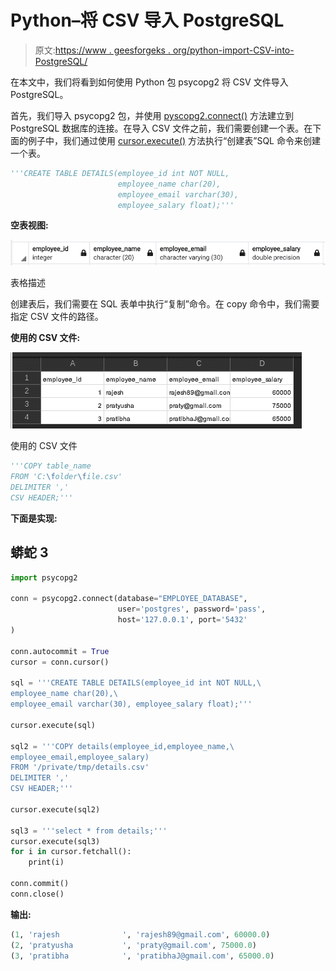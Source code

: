 # Python–将 CSV 导入 PostgreSQL

> 原文:[https://www . geesforgeks . org/python-import-CSV-into-PostgreSQL/](https://www.geeksforgeeks.org/python-import-csv-into-postgresql/)

在本文中，我们将看到如何使用 Python 包 psycopg2 将 CSV 文件导入 PostgreSQL。

首先，我们导入 psycopg2 包，并使用 [pyscopg2.connect()](https://www.geeksforgeeks.org/postgresql-connect-to-postgresql-database-server-in-python/) 方法建立到 PostgreSQL 数据库的连接。在导入 CSV 文件之前，我们需要创建一个表。在下面的例子中，我们通过使用 [cursor.execute()](https://www.geeksforgeeks.org/python-sqlite-connecting-to-database/) 方法执行“创建表”SQL 命令来创建一个表。

```py
'''CREATE TABLE DETAILS(employee_id int NOT NULL,
                        employee_name char(20), 
                        employee_email varchar(30),
                        employee_salary float);'''
```

**空表视图:**

![](img/31a0456f8293e0e66ede76482159b0f2.png)

表格描述

创建表后，我们需要在 SQL 表单中执行“复制”命令。在 copy 命令中，我们需要指定 CSV 文件的路径。

**使用的 CSV 文件:**

![](img/f2b8bdccb2cef1f2684b7251aa55d23b.png)

使用的 CSV 文件

```py
'''COPY table_name
FROM 'C:\folder\file.csv' 
DELIMITER ',' 
CSV HEADER;'''
```

**下面是实现:**

## 蟒蛇 3

```py
import psycopg2

conn = psycopg2.connect(database="EMPLOYEE_DATABASE",
                        user='postgres', password='pass', 
                        host='127.0.0.1', port='5432'
)

conn.autocommit = True
cursor = conn.cursor()

sql = '''CREATE TABLE DETAILS(employee_id int NOT NULL,\
employee_name char(20),\
employee_email varchar(30), employee_salary float);'''

cursor.execute(sql)

sql2 = '''COPY details(employee_id,employee_name,\
employee_email,employee_salary)
FROM '/private/tmp/details.csv'
DELIMITER ','
CSV HEADER;'''

cursor.execute(sql2)

sql3 = '''select * from details;'''
cursor.execute(sql3)
for i in cursor.fetchall():
    print(i)

conn.commit()
conn.close()
```

**输出:**

```py
(1, 'rajesh              ', 'rajesh89@gmail.com', 60000.0)
(2, 'pratyusha           ', 'praty@gmail.com', 75000.0)
(3, 'pratibha            ', 'pratibhaJ@gmail.com', 65000.0)
```